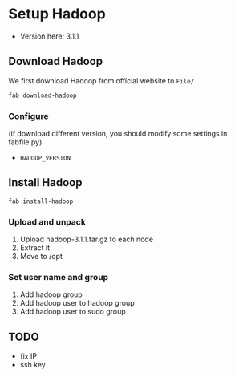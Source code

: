 # Setup Hadoop

* Version here: 3.1.1

## Download Hadoop

We first download Hadoop from official website to `File/`

```sh
fab download-hadoop
```

### Configure

(if download different version, you should modify some settings in fabfile.py)

* `HADOOP_VERSION`

## Install Hadoop

```sh
fab install-hadoop
```

### Upload and unpack

1. Upload hadoop-3.1.1.tar.gz to each node
2. Extract it
3. Move to /opt

### Set user name and group

1. Add hadoop group
2. Add hadoop user to hadoop group
3. Add hadoop user to sudo group

## TODO

* fix IP
* ssh key